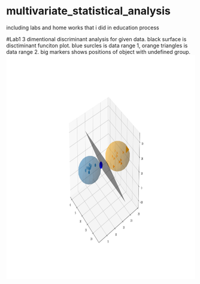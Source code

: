 # multivariate_statistical_analysis
including labs and home works that i did in education process

#Lab1
3 dimentional discriminant analysis for given data.
black surface is disctiminant funciton plot.
blue surcles is data range 1, orange triangles is data range 2.
big markers shows positions of object with undefined group.
<img src = "https://github.com/Dranikf/multivariate_statistical_analysis/blob/main/lab1/result_plot.png" height = "600">